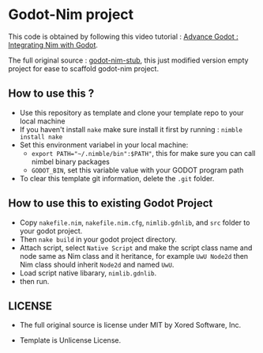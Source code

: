 # Godot-Nim project

This code is obtained by following this video tutorial : [Advance Godot : Integrating Nim with Godot](https://youtu.be/WdL-doqxXyo). 

The full original source : [godot-nim-stub](https://github.com/pragmagic/godot-nim-stub), this just
modified version empty project for ease to scaffold godot-nim project.

## How to use this ?

- Use this repository as template and clone your template repo to your local machine
- If you haven't install `nake` make sure install it first by running : `nimble install nake`
- Set this environment variabel in your local machine:
	- `export PATH="~/.nimble/bin":$PATH"`, this for make sure you can call nimbel binary packages
	- `GODOT_BIN`, set this variable value with your GODOT program path
- To clear this template git information, delete the `.git` folder. 


## How to use this to existing Godot Project

- Copy `nakefile.nim`, `nakefile.nim.cfg`, `nimlib.gdnlib`, and `src` folder to your godot project.
- Then `nake build` in your godot project directory.
- Attach script, select `Native Script` and make the script class name and node same as Nim class and it heritance, for example `UwU Node2d` then Nim class should inherit `Node2d` and named `UwU`.
- Load script native libarary, `nimlib.gdnlib`.
- then run.

## LICENSE

- The full original source is license under MIT by Xored Software, Inc.

- Template is Unlicense License.
